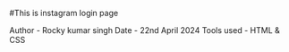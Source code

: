 #This is instagram login page 

Author - Rocky kumar singh
Date - 22nd April 2024
Tools used - HTML & CSS
